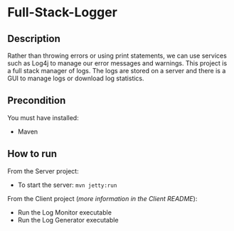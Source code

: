 # Full-Stack-Logger
## Description
Rather than throwing errors or using print statements, we can use services such as Log4j to manage our error messages and warnings.
This project is a full stack manager of logs. The logs are stored on a server and there is a GUI to manage logs or download log statistics.

## Precondition
You must have installed:
- Maven

## How to run
From the Server project:
- To start the server: 
`mvn jetty:run`

From the Client project (*more information in the Client README*):
- Run the Log Monitor executable
- Run the Log Generator executable
